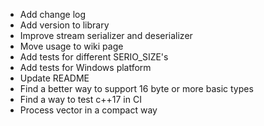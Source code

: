 + Add change log
+ Add version to library
+ Improve stream serializer and deserializer
+ Move usage to wiki page
+ Add tests for different SERIO_SIZE's
+ Add tests for Windows platform
+ Update README
+ Find a better way to support 16 byte or more basic types
+ Find a way to test c++17 in CI
+ Process vector<bool> in a compact way